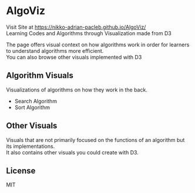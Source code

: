 # AlgoViz
Visit Site at <a href="https://nikko-adrian-pacleb.github.io/AlgoViz/">https://nikko-adrian-pacleb.github.io/AlgoViz/</a><br/>
Learning Codes and Algorithms through Visualization made from D3<br>

The page offers visual context on how algorithms work in order for learners to understand algorithms more efficient. <br/>
You can also browse other visuals implemented with D3

## Algorithm Visuals
Visualizations of algorithms on how they work in the back.
* Search Algorithm
* Sort Algorithm

## Other Visuals
Visuals that are not primarily focused on the functions of an algorithm but its implementations. <br/>
It also contains other visuals you could create with D3.

## License
MIT
